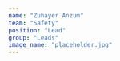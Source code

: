 ```yaml
---
name: "Zuhayer Anzum"
team: "Safety"
position: "Lead"
group: "Leads"
image_name: "placeholder.jpg"
---
```

